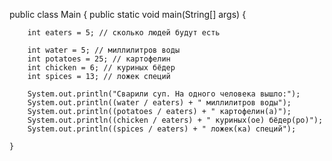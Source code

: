 
public class Main {
    public static void main(String[] args) {

        int eaters = 5; // сколько людей будут есть

        int water = 5; // миллилитров воды
        int potatoes = 25; // картофелин
        int chicken = 6; // куриных бёдер
        int spices = 13; // ложек специй

        System.out.println("Сварили суп. На одного человека вышло:");
        System.out.println((water / eaters) + " миллилитров воды");
        System.out.println((potatoes / eaters) + " картофелин(а)");
        System.out.println((chicken / eaters) + " куриных(ое) бёдер(ро)");
        System.out.println((spices / eaters) + " ложек(ка) специй");

    }

